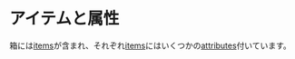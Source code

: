 # <!--Items and attributes--> アイテムと属性

<!--Crates contain [items], each of which may have some number of [attributes] attached to it.-->
箱には[items]が含まれ、それぞれ[items]にはいくつかの[attributes]付いています。

<!--[items]: items.html
 [attributes]: attributes.html
-->
[items]: items.html
 [attributes]: attributes.html

